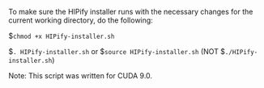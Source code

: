 To make sure the HIPify installer runs with the necessary changes for the current working directory, do the following: 

$```chmod +x HIPify-installer.sh```

$``` . HIPify-installer.sh ``` or $```source HIPify-installer.sh``` (NOT $```./HIPify-installer.sh```)

Note: This script was written for CUDA 9.0.
